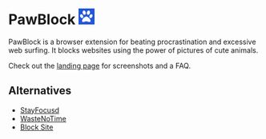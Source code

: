 # PawBlock ![logo](images/icon-32-on.png)
PawBlock is a browser extension for beating procrastination and excessive web surfing. It blocks websites using the power of pictures of cute animals.

Check out the [landing page](https://dannyguo.com/pawblock) for screenshots and
a FAQ.

## Alternatives
* [StayFocusd](https://chrome.google.com/webstore/detail/stayfocusd/laankejkbhbdhmipfmgcngdelahlfoji)
* [WasteNoTime](http://www.bumblebeesystems.com/wastenotime/)
* [Block Site](https://chrome.google.com/webstore/detail/block-site/eiimnmioipafcokbfikbljfdeojpcgbh)
